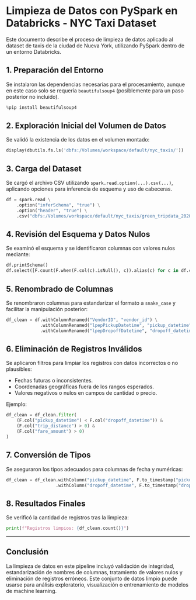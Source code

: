 # Limpieza de Datos con PySpark en Databricks - NYC Taxi Dataset

Este documento describe el proceso de limpieza de datos aplicado al dataset de taxis de la ciudad de Nueva York, utilizando PySpark dentro de un entorno Databricks.

## 1. Preparación del Entorno

Se instalaron las dependencias necesarias para el procesamiento, aunque en este caso solo se requería `beautifulsoup4` (posiblemente para un paso posterior no incluido).

```python
%pip install beautifulsoup4
```

## 2. Exploración Inicial del Volumen de Datos

Se validó la existencia de los datos en el volumen montado:

```python
display(dbutils.fs.ls('dbfs:/Volumes/workspace/default/nyc_taxis/'))
```

## 3. Carga del Dataset

Se cargó el archivo CSV utilizando `spark.read.option(...).csv(...)`, aplicando opciones para inferencia de esquema y uso de cabeceras.

```python
df = spark.read \
    .option("inferSchema", "true") \
    .option("header", "true") \
    .csv("dbfs:/Volumes/workspace/default/nyc_taxis/green_tripdata_2020-10.csv")
```

## 4. Revisión del Esquema y Datos Nulos

Se examinó el esquema y se identificaron columnas con valores nulos mediante:

```python
df.printSchema()
df.select([F.count(F.when(F.col(c).isNull(), c)).alias(c) for c in df.columns]).show()
```

## 5. Renombrado de Columnas

Se renombraron columnas para estandarizar el formato a `snake_case` y facilitar la manipulación posterior:

```python
df_clean = df.withColumnRenamed("VendorID", "vendor_id") \
             .withColumnRenamed("lpepPickupDatetime", "pickup_datetime") \
             .withColumnRenamed("lpepDropoffDatetime", "dropoff_datetime")
```

## 6. Eliminación de Registros Inválidos

Se aplicaron filtros para limpiar los registros con datos incorrectos o no plausibles:

- Fechas futuras o inconsistentes.
- Coordenadas geográficas fuera de los rangos esperados.
- Valores negativos o nulos en campos de cantidad o precio.

Ejemplo:

```python
df_clean = df_clean.filter(
    (F.col("pickup_datetime") < F.col("dropoff_datetime")) &
    (F.col("trip_distance") > 0) &
    (F.col("fare_amount") > 0)
)
```

## 7. Conversión de Tipos

Se aseguraron los tipos adecuados para columnas de fecha y numéricas:

```python
df_clean = df_clean.withColumn("pickup_datetime", F.to_timestamp("pickup_datetime")) \
                   .withColumn("dropoff_datetime", F.to_timestamp("dropoff_datetime"))
```

## 8. Resultados Finales

Se verificó la cantidad de registros tras la limpieza:

```python
print(f"Registros limpios: {df_clean.count()}")
```

---

## Conclusión

La limpieza de datos en este pipeline incluyó validación de integridad, estandarización de nombres de columnas, tratamiento de valores nulos y eliminación de registros erróneos. Este conjunto de datos limpio puede usarse para análisis exploratorio, visualización o entrenamiento de modelos de machine learning.
